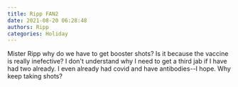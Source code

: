 ```yaml
---
title: Ripp FAN2
date: 2021-08-20 06:28:48
authors: Ripp
categories: Holiday
---
```


 Mister Ripp why do we have to get booster shots? Is it because the vaccine is really inefective? I don't understand why I need to get a third jab if I have had two already. I even already had covid and have antibodies--I hope. Why keep taking shots?